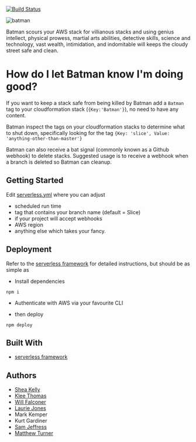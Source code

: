 [![Build Status](https://travis-ci.org/nib-health-funds/cfn-batman.svg?branch=master)](https://travis-ci.org/nib-health-funds/cfn-batman)

![batman](https://mi-od-live-s.legocdn.com/r/www/r/catalogs/-/media/catalogs/characters/dc/mugshots/mugshot%202016/76055_1to1_mf_mugshot_batman_01.png?l.r2=1858676167)

Batman scours your AWS stack for villianous stacks and using genius intellect, physical prowess, martial arts abilities, detective skills, science and technology, vast wealth, intimidation, and indomitable will keeps the cloudy street safe and clean.
# How do I let Batman know I'm doing good? 
If you want to keep a stack safe from being killed by Batman add a `Batman` tag to your cloudformation stack (`{Key:'Batman'}`), no need to have any content. 

Batman inspect the tags on your cloudformation stacks to determine what to shut down, specifically looking for the tag
`{Key: 'slice', Value: 'anything-other-than-master'}`

Batman can also receive a bat signal (commonly known as a Github webhook) to delete stacks. Suggested usage is to receive a webhook when a branch is deleted so Batman can cleanup.


## Getting Started

Edit [serverless.yml](serverless.yml) where you can adjust
* scheduled run time
* tag that contains your branch name (default = Slice)
* if your project will accept webhooks
* AWS region
* anything else which takes your fancy.


## Deployment

Refer to the [serverless framework](!https://serverless.com/) for detailed instructions, but should be as simple as

* Install dependencies

```
npm i
```

* Authenticate with AWS via your favourite CLI

* then deploy

```
npm deploy
```

## Built With

* [serverless framework](!https://serverless.com/)


## Authors
* [Shea Kelly](https://github.com/sheakelly)
* [Klee Thomas](https://github.com/kleeut)
* [Will Falconer](https://github.com/willfalconer)
* [Laurie Jones](https://github.com/lauriejones)
* Mark Kemper
* Kurt Gardiner
* [Sam Jeffress](https://github.com/samjeffress)
* [Matthew Turner](https://github.com/ramesius)

